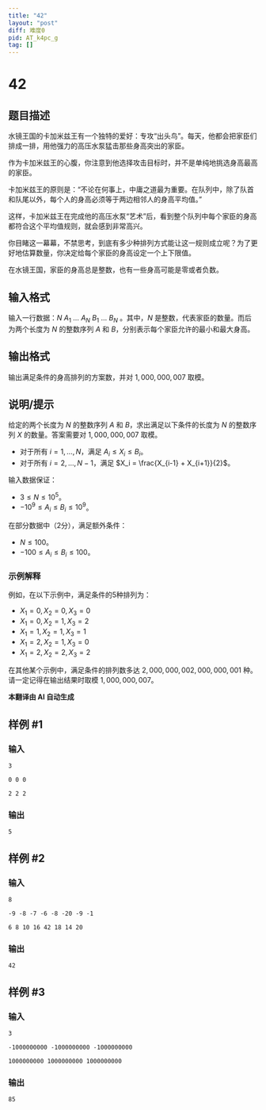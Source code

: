 ```yaml
---
title: "42"
layout: "post"
diff: 难度0
pid: AT_k4pc_g
tag: []
---
```


# 42

## 题目描述

水镜王国的卡加米兹王有一个独特的爱好：专攻“出头鸟”。每天，他都会把家臣们排成一排，用他强力的高压水泵猛击那些身高突出的家臣。

作为卡加米兹王的心腹，你注意到他选择攻击目标时，并不是单纯地挑选身高最高的家臣。

卡加米兹王的原则是：“不论在何事上，中庸之道最为重要。在队列中，除了队首和队尾以外，每个人的身高必须等于两边相邻人的身高平均值。”

这样，卡加米兹王在完成他的高压水泵“艺术”后，看到整个队列中每个家臣的身高都符合这个平均值规则，就会感到非常高兴。

你目睹这一幕幕，不禁思考，到底有多少种排列方式能让这一规则成立呢？为了更好地估算数量，你决定给每个家臣的身高设定一个上下限值。

在水镜王国，家臣的身高总是整数，也有一些身高可能是零或者负数。

## 输入格式

输入一行数据：$N$ $A_1$ … $A_N$ $B_1$ … $B_N$ 。其中，$N$ 是整数，代表家臣的数量。而后为两个长度为 $N$ 的整数序列 $A$ 和 $B$，分别表示每个家臣允许的最小和最大身高。

## 输出格式

输出满足条件的身高排列的方案数，并对 $1,000,000,007$ 取模。

## 说明/提示

给定的两个长度为 $N$ 的整数序列 $A$ 和 $B$，求出满足以下条件的长度为 $N$ 的整数序列 $X$ 的数量。答案需要对 $1,000,000,007$ 取模。

- 对于所有 $i = 1, \ldots, N$，满足 $A_i \le X_i \le B_i$。
- 对于所有 $i = 2, \ldots, N - 1$，满足 $X_i = \frac{X_{i-1} + X_{i+1}}{2}$。

输入数据保证：

- $3 \le N \le 10^5$。
- $-10^9 \le A_i \le B_i \le 10^9$。

在部分数据中（2分），满足额外条件：

- $N \le 100$。
- $-100 \le A_i \le B_i \le 100$。

### 示例解释

例如，在以下示例中，满足条件的5种排列为：
- $X_1 = 0, X_2 = 0, X_3 = 0$
- $X_1 = 0, X_2 = 1, X_3 = 2$
- $X_1 = 1, X_2 = 1, X_3 = 1$
- $X_1 = 2, X_2 = 1, X_3 = 0$
- $X_1 = 2, X_2 = 2, X_3 = 2$

在其他某个示例中，满足条件的排列数多达 $2,000,000,002,000,000,001$ 种。请一定记得在输出结果时取模 $1,000,000,007$。

 **本翻译由 AI 自动生成**

## 样例 #1

### 输入

```
3
0 0 0
2 2 2
```

### 输出

```
5
```

## 样例 #2

### 输入

```
8
-9 -8 -7 -6 -8 -20 -9 -1
6 8 10 16 42 18 14 20
```

### 输出

```
42
```

## 样例 #3

### 输入

```
3
-1000000000 -1000000000 -1000000000
1000000000 1000000000 1000000000
```

### 输出

```
85
```

